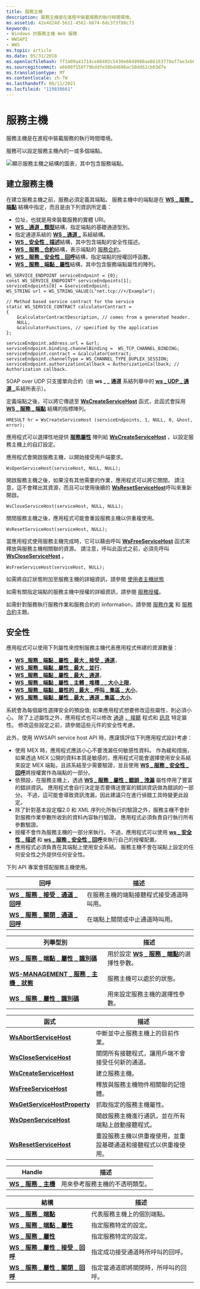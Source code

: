 ```yaml
---
title: 服務主機
description: 服務主機是在進程中裝載服務的執行時間環境。
ms.assetid: 42e4d24d-5611-4561-b874-6dc3f3f88c73
keywords:
- Windows 的服務主機 Web 服務
- WWSAPI
- WWS
ms.topic: article
ms.date: 05/31/2018
ms.openlocfilehash: ff3a09a41714ce80402c5430e6849988ae86163770af7ae3eb060fdd7925e861
ms.sourcegitcommit: e6600f550f79bddfe58bd4696ac50dd52cb03d7e
ms.translationtype: MT
ms.contentlocale: zh-TW
ms.lasthandoff: 08/11/2021
ms.locfileid: "119838661"
---
```

# <a name="service-host"></a>服務主機

服務主機是在進程中裝載服務的執行時間環境。


服務可以設定服務主機內的一或多個端點。

![顯示服務主機之結構的圖表，其中包含服務端點。](images/servicehost.png)

## <a name="creating-a-service-host"></a>建立服務主機

在建立服務主機之前，服務必須定義其端點。 服務主機中的端點是在 [**WS \_ 服務 \_ 端點**](/windows/desktop/api/WebServices/ns-webservices-ws_service_endpoint) 結構中指定，而且是由下列資訊所定義：

-   位址，也就是用來裝載服務的實體 URI。
-   [**WS \_ 通道 \_ 類型**](/windows/desktop/api/WebServices/ne-webservices-ws_channel_type)結構，指定端點的基礎通道型別。
-   指定通道系結的 [**WS \_ 通道 \_**](/windows/desktop/api/WebServices/ne-webservices-ws_channel_binding) 系結結構。
-   [**WS \_ 安全性 \_ 描述**](/windows/desktop/api/WebServices/ns-webservices-ws_security_description)結構，其中包含端點的安全性描述。
-   [**WS \_ 服務 \_ 合約**](/windows/desktop/api/WebServices/ns-webservices-ws_service_contract)結構，表示端點的 [服務合約](contract.md)。
-   [**WS \_ 服務 \_ 安全性 \_ 回呼**](/windows/desktop/api/WebServices/nc-webservices-ws_service_security_callback)結構，指定端點的授權回呼函數。
-   [**WS \_ 服務 \_ 端點 \_ 屬性**](/windows/desktop/api/WebServices/ns-webservices-ws_service_endpoint_property)結構，其中包含服務端點屬性的陣列。

``` syntax
WS_SERVICE_ENDPOINT serviceEndpoint = {0};
const WS_SERVICE_ENDPOINT* serviceEndpoints[1];
serviceEndpoints[0] = &serviceEndpoint;
WS_STRING url = WS_STRING_VALUE(L"net.tcp://+/Example");

// Method based service contract for the service
static WS_SERVICE_CONTRACT calculatorContract = 
{
    &calculatorContractDescription, // comes from a generated header.
    NULL,
    &calculatorFunctions, // specified by the application
};

serviceEndpoint.address.url = &url;
serviceEndpoint.binding.channelBinding =  WS_TCP_CHANNEL_BINDING; 
serviceEndpoint.contract = &calculatorContract;  
serviceEndpoint.channelType = WS_CHANNEL_TYPE_DUPLEX_SESSION; 
serviceEndpoint.authorizationCallback = AuthorizationCallback; // Authorization callback.
```

SOAP over UDP 只支援單向合約（由 **ws \_ \_ 通道** 系結列舉中的 [**ws \_ UDP \_ 通道 \_**](/windows/desktop/api/WebServices/ne-webservices-ws_channel_binding)系結所表示）。

定義端點之後，可以將它傳遞至 [**WsCreateServiceHost**](/windows/desktop/api/WebServices/nf-webservices-wscreateservicehost) 函式，此函式會採用 [**WS \_ 服務 \_ 端點**](/windows/desktop/api/WebServices/ns-webservices-ws_service_endpoint) 結構的指標陣列。

``` syntax
HRESULT hr = WsCreateServiceHost (serviceEndpoints, 1, NULL, 0, &host, error);
```

應用程式可以選擇性地提供 [**服務屬性**](/windows/desktop/api/WebServices/ns-webservices-ws_service_property) 陣列給 [**WsCreateServiceHost**](/windows/desktop/api/WebServices/nf-webservices-wscreateservicehost) ，以設定服務主機上的自訂設定。

應用程式會開啟服務主機，以開始接受用戶端要求。

``` syntax
WsOpenServiceHost(serviceHost, NULL, NULL);
```

開啟服務主機之後，如果沒有其他需要的作業，應用程式可以將它關閉。 請注意，這不會釋出其資源，而且可以使用後續的 [**WsResetServiceHost**](/windows/desktop/api/WebServices/nf-webservices-wsresetservicehost)呼叫來重新開啟。

``` syntax
WsCloseServiceHost(serviceHost, NULL, NULL);
```

關閉服務主機之後，應用程式可能會重設服務主機以供重複使用。

``` syntax
WsResetServiceHost(serviceHost, NULL);
```

當應用程式使用服務主機完成時，它可以藉由呼叫 [**WsFreeServiceHost**](/windows/desktop/api/WebServices/nf-webservices-wsfreeservicehost) 函式來釋放與服務主機相關聯的資源。 請注意，呼叫此函式之前，必須先呼叫 [**WsCloseServiceHost**](/windows/desktop/api/WebServices/nf-webservices-wscloseservicehost) 。

``` syntax
WsFreeServiceHost(serviceHost, NULL);
```

如需將自訂狀態附加至服務主機的詳細資訊，請參閱 [使用者主機狀態](user-host-state.md)

如需有關指定端點的服務主機中授權的詳細資訊，請參閱 [服務授權](service-authorization.md)。

如需針對服務執行服務作業和服務合約的 iinformation，請參閱 [服務作業](server-side-service-operations.md) 和 [服務合約](contract.md)主題。

## <a name="security"></a>安全性

應用程式可以使用下列屬性來控制服務主機代表應用程式佈建的資源數量：

-   [**WS \_服務 \_ 端點 \_ 屬性 \_ 最大 \_ 接受 \_ 通道**](/windows/desktop/api/WebServices/ne-webservices-ws_service_endpoint_property_id)，
-   [**WS \_服務 \_ 端點 \_ 屬性 \_ 最大 \_ 並行**](/windows/desktop/api/WebServices/ne-webservices-ws_service_endpoint_property_id)，
-   [**WS \_服務 \_ 端點 \_ 屬性 \_ 最大 \_ 通道**](/windows/desktop/api/WebServices/ne-webservices-ws_service_endpoint_property_id)，
-   [**WS \_服務 \_ 端點 \_ 屬性 \_ 主體 \_ 堆積 \_ \_ 大小上限**](/windows/desktop/api/WebServices/ne-webservices-ws_service_endpoint_property_id)，
-   [**WS \_服務 \_ 端點 \_ 屬性的 \_ 最大 \_ 呼叫 \_ 集區 \_ 大小**](/windows/desktop/api/WebServices/ne-webservices-ws_service_endpoint_property_id)，
-   [**WS \_服務 \_ 端點 \_ 屬性 \_ 最大 \_ 通道 \_ 集區 \_ 大小**](/windows/desktop/api/WebServices/ne-webservices-ws_service_endpoint_property_id)。

系統會為每個屬性選擇安全的預設值; 如果應用程式想要修改這些屬性，則必須小心。 除了上述屬性之外，應用程式也可以修改 [通道](channel.md) [、接聽](listener.md) 程式和 [訊息](message.md) 特定屬性。 修改這些設定之前，請參閱這些元件的安全性考慮。

此外，使用 WWSAPI service host API 時，應謹慎評估下列應用程式設計考慮：

-   使用 MEX 時，應用程式應該小心不要洩漏任何敏感性資料。 作為緩和措施，如果透過 MEX 公開的資料本質是敏感的，應用程式可能會選擇使用安全系結來設定 MEX 端點，且該系結至少需要驗證，並且使用 [**WS \_ 服務 \_ 安全性 \_ 回呼**](/windows/desktop/api/WebServices/nc-webservices-ws_service_security_callback)將授權實作為端點的一部分。
-   依預設，在服務主機上，透過 [**WS \_ 服務 \_ 屬性 \_ 錯誤 \_ 洩漏**](/windows/desktop/api/WebServices/ne-webservices-ws_service_property_id) 屬性停用了豐富的錯誤資訊。 應用程式會自行決定是否要傳送豐富的錯誤資訊做為錯誤的一部分。 不過，這可能會導致資訊洩漏，因此建議只在進行偵錯工具時變更此設定。
-   除了針對基本設定檔2.0 和 XML 序列化所執行的驗證之外，服務主機不會針對服務作業參數所收到的資料內容執行驗證。 應用程式必須負責自行執行所有參數驗證。
-   授權不會作為服務主機的一部分來執行。 不過，應用程式可以使用 [**ws \_ 安全性 \_ 描述**](/windows/desktop/api/WebServices/ns-webservices-ws_security_description) 和 [**ws \_ 服務 \_ 安全性 \_ 回呼**](/windows/desktop/api/WebServices/nc-webservices-ws_service_security_callback)來執行自己的授權配置。
-   應用程式必須負責在其端點上使用安全系結。 服務主機不會在端點上設定的任何安全性之外提供任何安全性。

下列 API 專案會搭配服務主機使用。

| 回呼                                                                             | 描述                                                                     |
|--------------------------------------------------------------------------------------|---------------------------------------------------------------------------------|
| [**WS \_ 服務 \_ 接受 \_ 通道 \_ 回呼**](/windows/desktop/api/WebServices/nc-webservices-ws_service_accept_channel_callback) | 在服務主機的端點接聽程式接受通道時叫用。 |
| [**WS \_ 服務 \_ 關閉 \_ 通道 \_ 回呼**](/windows/desktop/api/WebServices/nc-webservices-ws_service_close_channel_callback)   | 在端點上關閉或中止通道時叫用。                     |



 



| 列舉型別                                                                    | 描述                                                                                 |
|--------------------------------------------------------------------------------|---------------------------------------------------------------------------------------------|
| [**WS \_ 服務 \_ 端點 \_ 屬性 \_ 識別碼**](/windows/desktop/api/WebServices/ne-webservices-ws_service_endpoint_property_id) | 用於設定 [**WS \_ 服務 \_ 端點**](/windows/desktop/api/WebServices/ns-webservices-ws_service_endpoint)的選擇性參數。 |
| [**WS-MANAGEMENT \_ 服務 \_ 主機 \_ 狀態**](/windows/desktop/api/WebServices/ne-webservices-ws_service_host_state)                      | 服務主機可以處於的狀態。                                                   |
| [**WS \_ 服務 \_ 屬性 \_ 識別碼**](/windows/desktop/api/WebServices/ne-webservices-ws_service_property_id)                    | 用來設定服務主機的選擇性參數。                                       |



 



| 函式                                                     | 描述                                                                                  |
|--------------------------------------------------------------|----------------------------------------------------------------------------------------------|
| [**WsAbortServiceHost**](/windows/desktop/api/WebServices/nf-webservices-wsabortservicehost)             | 中斷並中止服務主機上的目前作業。                          |
| [**WsCloseServiceHost**](/windows/desktop/api/WebServices/nf-webservices-wscloseservicehost)             | 關閉所有接聽程式，讓用戶端不會接受任何新的通道。                   |
| [**WsCreateServiceHost**](/windows/desktop/api/WebServices/nf-webservices-wscreateservicehost)           | 建立服務主機。                                                                      |
| [**WsFreeServiceHost**](/windows/desktop/api/WebServices/nf-webservices-wsfreeservicehost)               | 釋放與服務主機物件相關聯的記憶體。                                   |
| [**WsGetServiceHostProperty**](/windows/desktop/api/WebServices/nf-webservices-wsgetservicehostproperty) | 抓取指定的服務主機屬性。                                                 |
| [**WsOpenServiceHost**](/windows/desktop/api/WebServices/nf-webservices-wsopenservicehost)               | 開啟服務主機進行通訊，並在所有端點上啟動接聽程式。        |
| [**WsResetServiceHost**](/windows/desktop/api/WebServices/nf-webservices-wsresetservicehost)             | 重設服務主機以供重複使用，並重設基礎通道和接聽程式以供重複使用。 |



 



| Handle                                       | 描述                                      |
|----------------------------------------------|--------------------------------------------------|
| [**WS \_ 服務 \_ 主機**](ws-service-host.md) | 用來參考服務主機的不透明類型。 |



 



| 結構                                                                              | 描述                                                                     |
|----------------------------------------------------------------------------------------|---------------------------------------------------------------------------------|
| [**WS \_ 服務 \_ 端點**](/windows/desktop/api/WebServices/ns-webservices-ws_service_endpoint)                                   | 代表服務主機上的個別端點。                            |
| [**WS \_ 服務 \_ 端點 \_ 屬性**](/windows/desktop/api/WebServices/ns-webservices-ws_service_endpoint_property)                | 指定服務特定的設定。                                           |
| [**WS \_ 服務 \_ 屬性**](/windows/desktop/api/WebServices/ns-webservices-ws_service_property)                                   | 指定服務特定的設定。                                           |
| [**WS \_ 服務 \_ 屬性 \_ 接受 \_ 回呼**](/windows/desktop/api/WebServices/ns-webservices-ws_service_property_accept_callback) | 指定成功接受通道時所呼叫的回呼。 |
| [**WS \_ 服務 \_ 屬性 \_ 關閉 \_ 回呼**](/windows/desktop/api/WebServices/ns-webservices-ws_service_property_close_callback)   | 指定當通道即將關閉時，所呼叫的回呼。    |



 

 

 




